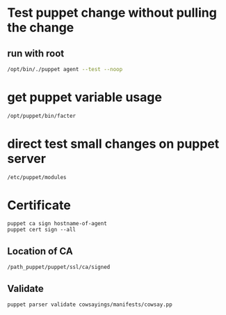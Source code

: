 # Test puppet change without pulling the change 
## run with root
```bash
/opt/bin/./puppet agent --test --noop
```

# get puppet variable usage
```bash
/opt/puppet/bin/facter
```

# direct test small changes on puppet server
```bash
/etc/puppet/modules
```
# Certificate
```
puppet ca sign hostname-of-agent
puppet cert sign --all
```
## Location of CA
```
/path_puppet/puppet/ssl/ca/signed
```

## Validate
```
puppet parser validate cowsayings/manifests/cowsay.pp
```
